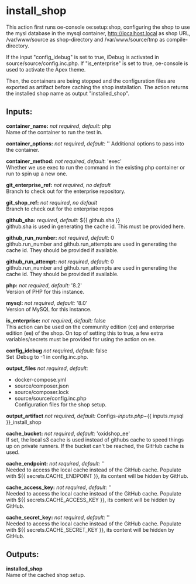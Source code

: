 # install_shop
This action first runs oe-console oe:setup:shop, configuring the shop to use
the mysl database in  the mysql container, http://localhost.local as shop URL, /var/www/source
as shop-directory and /var/www/source/tmp as compile-directory.

If the input "config_idebug" is set to true, iDebug is activated in source/source/config.inc.php.
If "is_enterprise" is set to true, oe-console is used to activate the Apex theme.

Then, the containers are being stopped and the configuration files are exported as artifact before
caching the shop installation. The action returns the installed shop name as output "installed_shop".

## Inputs:

**container_name:** *not required*, *default:*  php  
Name of the container to run the test in.

**container_options:** *not required*, *default:*  ''
Additional options to pass into the container.

**container_method:** *not required*, *default*: 'exec'  
Whether we use exec to run the command in the existing php container or run to spin up a new one.

**git_enterprise_ref:** *not required*, *no default*  
Branch to check out for the enterprise repository.

**git_shop_ref:** *not required*, *no default*  
Branch to check out for the enterprise repos

**github_sha:** *required*, *default:*  ${{ github.sha }}  
github.sha is used in generating the cache id. This must be provided here.

**github_run_number:** *not required*, *default:*  0  
github.run_number and github.run_attempts are used in generating the cache id. They should be provided if available.

**github_run_attempt:** *not required*, *default:*  0  
github.run_number and github.run_attempts are used in generating the cache id. They should be provided if available.

**php:** *not required*, *default:*  '8.2'  
Version of PHP for this instance.

**mysql:** *not required*, *default:*  '8.0'  
Version of MySQL for this instance.

**is_enterprise:** *not required*, *default:*  false  
This action can be used on the community edition (ce) and enterprise edition (ee) of the shop. On top of setting this to true, a few extra variables/secrets must be provided for using the action on ee.

**config_idebug** *not required*, *default:* false  
Set iDebug to -1 in config.inc.php.

**output_files** *not required*, *default:*
  - docker-compose.yml
  - source/composer.json
  - source/composer.lock
  - source/source/config.inc.php  
Configuration files for the shop setup.

**output_artifact** *not required*, *default:* Configs-${{ inputs.php }}-${{ inputs.mysql }}_install_shop

**cache_bucket:** *not required*, *default:* 'oxidshop_ee'  
If set, the local s3 cache is used instead of githubs cache to speed things up on
private runners. If the bucket can't be reached, the GitHub cache is used.

**cache_endpoint:** *not required*, *default:* ''  
Needed to access the local cache instead of the GitHub cache.
Populate with ${{ secrets.CACHE_ENDPOINT }}, its content will be hidden by GitHub.

**cache_access_key:** *not required*, *default:* ''  
Needed to access the local cache instead of the GitHub cache.
Populate with ${{ secrets.CACHE_ACCESS_KEY }}, its content will be hidden by GitHub.

**cache_secret_key:** *not required*, *default:* ''  
Needed to access the local cache instead of the GitHub cache.
Populate with ${{ secrets.CACHE_SECRET_KEY }}, its content will be hidden by GitHub.

## Outputs:

**installed_shop**  
Name of the cached shop setup.
